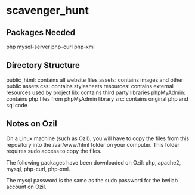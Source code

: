# scavenger\_hunt

## Packages Needed

php
mysql-server
php-curl
php-xml

## Directory Structure

public\_html: contains all website files
    assets: contains images and other public assets
    css: contains stylesheets
resources: contains external resources used by project
    lib: contains third party libraries
        phpMyAdmin: contains php files from phpMyAdmin library
src: contains original php and sql code

## Notes on Ozil

On a Linux machine (such as Ozil), you will have to copy the files from this repository into the /var/www/html folder on your computer. This folder requires sudo access to copy the files.

The following packages have been downloaded on Ozil: php, apache2, mysql, php-curl, php-xml.

The mysql password is the same as the sudo password for the bwilab account on Ozil.
